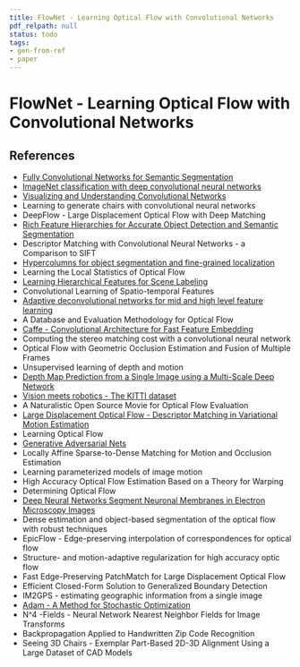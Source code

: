 ```yaml
---
title: FlowNet - Learning Optical Flow with Convolutional Networks
pdf_relpath: null
status: todo
tags:
- gen-from-ref
- paper
---
```


# FlowNet - Learning Optical Flow with Convolutional Networks

## References

- [Fully Convolutional Networks for Semantic Segmentation](./fully-convolutional-networks-for-semantic-segmentation.md)
- [ImageNet classification with deep convolutional neural networks](./imagenet-classification-with-deep-convolutional-neural-networks.md)
- [Visualizing and Understanding Convolutional Networks](./visualizing-and-understanding-convolutional-networks.md)
- Learning to generate chairs with convolutional neural networks
- DeepFlow - Large Displacement Optical Flow with Deep Matching
- [Rich Feature Hierarchies for Accurate Object Detection and Semantic Segmentation](./rich-feature-hierarchies-for-accurate-object-detection-and-semantic-segmentation.md)
- Descriptor Matching with Convolutional Neural Networks - a Comparison to SIFT
- [Hypercolumns for object segmentation and fine-grained localization](./hypercolumns-for-object-segmentation-and-fine-grained-localization.md)
- Learning the Local Statistics of Optical Flow
- [Learning Hierarchical Features for Scene Labeling](./learning-hierarchical-features-for-scene-labeling.md)
- Convolutional Learning of Spatio-temporal Features
- [Adaptive deconvolutional networks for mid and high level feature learning](./adaptive-deconvolutional-networks-for-mid-and-high-level-feature-learning.md)
- A Database and Evaluation Methodology for Optical Flow
- [Caffe - Convolutional Architecture for Fast Feature Embedding](./caffe-convolutional-architecture-for-fast-feature-embedding.md)
- Computing the stereo matching cost with a convolutional neural network
- Optical Flow with Geometric Occlusion Estimation and Fusion of Multiple Frames
- Unsupervised learning of depth and motion
- [Depth Map Prediction from a Single Image using a Multi-Scale Deep Network](./depth-map-prediction-from-a-single-image-using-a-multi-scale-deep-network.md)
- [Vision meets robotics - The KITTI dataset](./vision-meets-robotics-the-kitti-dataset.md)
- A Naturalistic Open Source Movie for Optical Flow Evaluation
- [Large Displacement Optical Flow - Descriptor Matching in Variational Motion Estimation](./large-displacement-optical-flow-descriptor-matching-in-variational-motion-estimation.md)
- Learning Optical Flow
- [Generative Adversarial Nets](./generative-adversarial-nets.md)
- Locally Affine Sparse-to-Dense Matching for Motion and Occlusion Estimation
- Learning parameterized models of image motion
- High Accuracy Optical Flow Estimation Based on a Theory for Warping
- Determining Optical Flow
- [Deep Neural Networks Segment Neuronal Membranes in Electron Microscopy Images](./deep-neural-networks-segment-neuronal-membranes-in-electron-microscopy-images.md)
- Dense estimation and object-based segmentation of the optical flow with robust techniques
- EpicFlow - Edge-preserving interpolation of correspondences for optical flow
- Structure- and motion-adaptive regularization for high accuracy optic flow
- Fast Edge-Preserving PatchMatch for Large Displacement Optical Flow
- Efficient Closed-Form Solution to Generalized Boundary Detection
- IM2GPS - estimating geographic information from a single image
- [Adam - A Method for Stochastic Optimization](./adam-a-method-for-stochastic-optimization.md)
- N^4 -Fields - Neural Network Nearest Neighbor Fields for Image Transforms
- Backpropagation Applied to Handwritten Zip Code Recognition
- Seeing 3D Chairs - Exemplar Part-Based 2D-3D Alignment Using a Large Dataset of CAD Models
